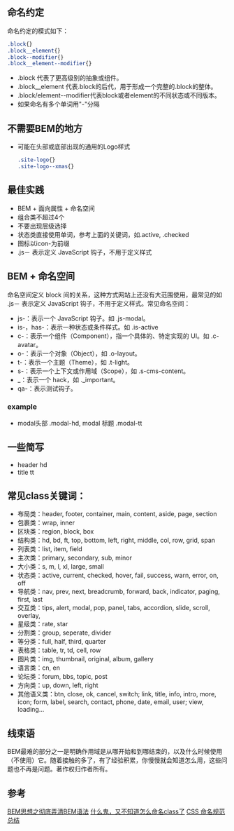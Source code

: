 ## 命名约定
命名约定的模式如下：

````css
.block{}
.block__element{}
.block--modifier{}	
.block__element--modifier{}	
````

- .block 代表了更高级别的抽象或组件。
- .block__element 代表.block的后代，用于形成一个完整的.block的整体。
- .block/element--modifier代表block或者element的不同状态或不同版本。
- 如果命名有多个单词用"-"分隔

## 不需要BEM的地方
- 可能在头部或底部出现的通用的Logo样式
    ````css
    .site-logo{}
    .site-logo--xmas{}
    ````
    
## 最佳实践
- BEM + 面向属性 + 命名空间
- 组合类不超过4个
- 不要出现层级选择
- 状态类直接使用单词，参考上面的关键词，如.active, .checked
- 图标以icon-为前缀
- .js－ 表示定义 JavaScript 钩子，不用于定义样式    

## BEM + 命名空间
命名空间定义 block 间的关系，这种方式网站上还没有大范围使用，最常见的如 .js－ 表示定义 JavaScript 钩子，不用于定义样式。常见命名空间：

- js-：表示一个 JavaScript 钩子。如 .js-modal。
- is-，has-：表示一种状态或条件样式。如 .is-active
- c-：表示一个组件（Component），指一个具体的、特定实现的 UI。如 .c-avatar。
- o-：表示一个对象（Object），如 .o-layout。
- t-：表示一个主题（Theme），如 .t-light。
- s-：表示一个上下文或作用域（Scope），如 .s-cms-content。
- _：表示一个 hack，如 ._important。
- qa-：表示测试钩子。

### example
- modal头部 .modal-hd, modal 标题 .modal-tt


## 一些简写
- header hd
- title tt

## 常见class关键词：
- 布局类：header, footer, container, main, content, aside, page, section
- 包裹类：wrap, inner
- 区块类：region, block, box
- 结构类：hd, bd, ft, top, bottom, left, right, middle, col, row, grid, span
- 列表类：list, item, field
- 主次类：primary, secondary, sub, minor
- 大小类：s, m, l, xl, large, small
- 状态类：active, current, checked, hover, fail, success, warn, error, on, off
- 导航类：nav, prev, next, breadcrumb, forward, back, indicator, paging, first, last
- 交互类：tips, alert, modal, pop, panel, tabs, accordion, slide, scroll, overlay,
- 星级类：rate, star
- 分割类：group, seperate, divider
- 等分类：full, half, third, quarter
- 表格类：table, tr, td, cell, row
- 图片类：img, thumbnail, original, album, gallery
- 语言类：cn, en
- 论坛类：forum, bbs, topic, post
- 方向类：up, down, left, right
- 其他语义类：btn, close, ok, cancel, switch; link, title, info, intro, more, icon; form, label, search, contact, phone, date, email, user; view, loading...

## 线束语
BEM最难的部分之一是明确作用域是从哪开始和到哪结束的，以及什么时候使用（不使用）它。随着接触的多了，有了经验积累，你慢慢就会知道怎么用，这些问题也不再是问题。著作权归作者所有。

## 参考
[BEM思想之彻底弄清BEM语法](https://www.w3cplus.com/css/mindbemding-getting-your-head-round-bem-syntax.html)
[什么鬼，又不知道怎么命名class了](https://www.w3cplus.com/css/css-class-name.html)
[CSS 命名规范总结](https://jiandanxinli.github.io/2016-08-11.html)


